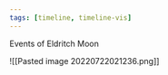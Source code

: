 ```yaml
---
tags: [timeline, timeline-vis]
---
```


<span 
	  class='ob-timelines' 
	  data-date='0-0-0-00' 
	  data-title='The Trevails' 
	  data-class='orange' 
	  data-img = 'attatchments/Pasted image 20220722021236.png' 
	  data-type='range' 
	  data-end='1-1-1-11'> 
	Events of Eldritch Moon
</span>


![[Pasted image 20220722021236.png]]

